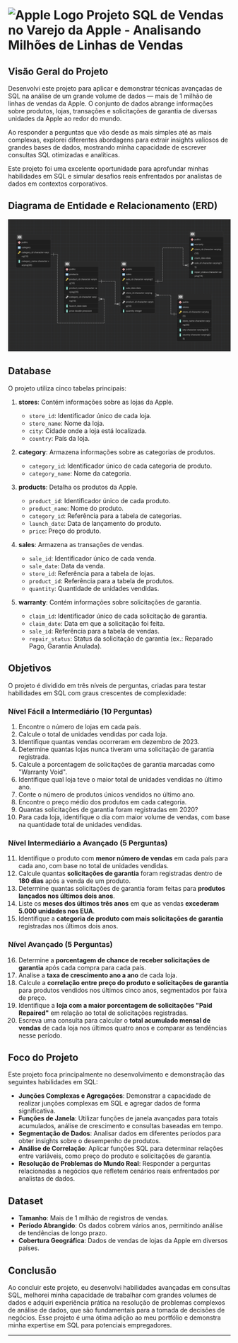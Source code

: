
# ![Apple Logo]([https://github.com/najirh/Apple-Retail-Sales-SQL-Project---Analyzing-Millions-of-Sales-Rows/blob/main/Apple_Changsha_RetailTeamMembers_09012021_big.jpg.slideshow-xlarge_2x.jpg](https://www.google.com/url?sa=i&url=https%3A%2F%2Fwww.istockphoto.com%2Fbr%2Ffotos%2Floja-da-apple&psig=AOvVaw3-mqcJyUb7lLca-b4zBLyM&ust=1761957276458000&source=images&cd=vfe&opi=89978449&ved=0CBUQjRxqFwoTCJDF_b2YzZADFQAAAAAdAAAAABAE)) Projeto SQL de Vendas no Varejo da Apple - Analisando Milhões de Linhas de Vendas

## Visão Geral do Projeto

Desenvolvi este projeto para aplicar e demonstrar técnicas avançadas de SQL na análise de um grande volume de dados — mais de 1 milhão de linhas de vendas da Apple. O conjunto de dados abrange informações sobre produtos, lojas, transações e solicitações de garantia de diversas unidades da Apple ao redor do mundo.

Ao responder a perguntas que vão desde as mais simples até as mais complexas, explorei diferentes abordagens para extrair insights valiosos de grandes bases de dados, mostrando minha capacidade de escrever consultas SQL otimizadas e analíticas.

Este projeto foi uma excelente oportunidade para aprofundar minhas habilidades em SQL e simular desafios reais enfrentados por analistas de dados em contextos corporativos.

## Diagrama de Entidade e Relacionamento (ERD)

![ERD](https://github.com/najirh/Apple-Retail-Sales-SQL-Project---Analyzing-Millions-of-Sales-Rows/blob/main/erd.png)

## Database

O projeto utiliza cinco tabelas principais:

1. **stores**: Contém informações sobre as lojas da Apple.
   - `store_id`: Identificador único de cada loja.
   - `store_name`: Nome da loja.
   - `city`: Cidade onde a loja está localizada.
   - `country`: País da loja.

2. **category**: Armazena informações sobre as categorias de produtos.
   - `category_id`: Identificador único de cada categoria de produto.
   - `category_name`: Nome da categoria.

3. **products**: Detalha os produtos da Apple.
   - `product_id`: Identificador único de cada produto.
   - `product_name`: Nome do produto.
   - `category_id`: Referência para a tabela de categorias.
   - `launch_date`: Data de lançamento do produto.
   - `price`: Preço do produto.

4. **sales**: Armazena as transações de vendas.
   - `sale_id`: Identificador único de cada venda.
   - `sale_date`: Data da venda.
   - `store_id`: Referência para a tabela de lojas.
   - `product_id`: Referência para a tabela de produtos.
   - `quantity`: Quantidade de unidades vendidas.

5. **warranty**: Contém informações sobre solicitações de garantia.
   - `claim_id`: Identificador único de cada solicitação de garantia.
   - `claim_date`: Data em que a solicitação foi feita.
   - `sale_id`: Referência para a tabela de vendas.
   - `repair_status`: Status da solicitação de garantia (ex.: Reparado Pago, Garantia Anulada).

## Objetivos

O projeto é dividido em três níveis de perguntas, criadas para testar habilidades em SQL com graus crescentes de complexidade:

### Nível Fácil a Intermediário (10 Perguntas)

1. Encontre o número de lojas em cada país.
2. Calcule o total de unidades vendidas por cada loja.
3. Identifique quantas vendas ocorreram em dezembro de 2023.
4. Determine quantas lojas nunca tiveram uma solicitação de garantia registrada.
5. Calcule a porcentagem de solicitações de garantia marcadas como "Warranty Void".
6. Identifique qual loja teve o maior total de unidades vendidas no último ano.
7. Conte o número de produtos únicos vendidos no último ano.
8. Encontre o preço médio dos produtos em cada categoria.
9. Quantas solicitações de garantia foram registradas em 2020?
10. Para cada loja, identifique o dia com maior volume de vendas, com base na quantidade total de unidades vendidas.

### Nível Intermediário a Avançado (5 Perguntas)

11. Identifique o produto com **menor número de vendas** em cada país para cada ano, com base no total de unidades vendidas.
12. Calcule quantas **solicitações de garantia** foram registradas dentro de **180 dias** após a venda de um produto.
13. Determine quantas solicitações de garantia foram feitas para **produtos lançados nos últimos dois anos**.
14. Liste os **meses dos últimos três anos** em que as vendas **excederam 5.000 unidades nos EUA**.
15. Identifique a **categoria de produto com mais solicitações de garantia** registradas nos últimos dois anos.

### Nível Avançado (5 Perguntas)

16. Determine a **porcentagem de chance de receber solicitações de garantia** após cada compra para cada país.
17. Analise a **taxa de crescimento ano a ano** de cada loja.
18. Calcule a **correlação entre preço do produto e solicitações de garantia** para produtos vendidos nos últimos cinco anos, segmentados por faixa de preço.
19. Identifique a **loja com a maior porcentagem de solicitações "Paid Repaired"** em relação ao total de solicitações registradas.
20. Escreva uma consulta para calcular o **total acumulado mensal de vendas** de cada loja nos últimos quatro anos e comparar as tendências nesse período.

## Foco do Projeto

Este projeto foca principalmente no desenvolvimento e demonstração das seguintes habilidades em SQL:

- **Junções Complexas e Agregações**: Demonstrar a capacidade de realizar junções complexas em SQL e agregar dados de forma significativa.
- **Funções de Janela**: Utilizar funções de janela avançadas para totais acumulados, análise de crescimento e consultas baseadas em tempo.
- **Segmentação de Dados**: Analisar dados em diferentes períodos para obter insights sobre o desempenho de produtos.
- **Análise de Correlação**: Aplicar funções SQL para determinar relações entre variáveis, como preço do produto e solicitações de garantia.
- **Resolução de Problemas do Mundo Real**: Responder a perguntas relacionadas a negócios que refletem cenários reais enfrentados por analistas de dados.


## Dataset

- **Tamanho**: Mais de 1 milhão de registros de vendas.
- **Período Abrangido**: Os dados cobrem vários anos, permitindo análise de tendências de longo prazo.
- **Cobertura Geográfica**: Dados de vendas de lojas da Apple em diversos países.

## Conclusão

Ao concluir este projeto, eu desenvolvi habilidades avançadas em consultas SQL, melhorei minha capacidade de trabalhar com grandes volumes de dados e adquiri experiência prática na resolução de problemas complexos de análise de dados, que são fundamentais para a tomada de decisões de negócios. Esse projeto é uma ótima adição ao meu portfólio e demonstra minha expertise em SQL para potenciais empregadores.

---
